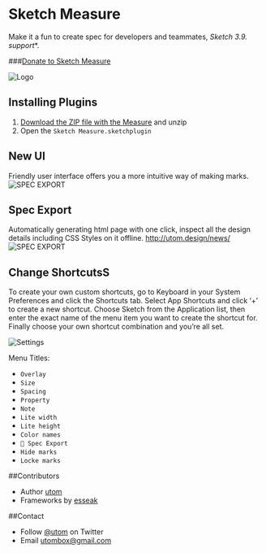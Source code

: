 # Sketch Measure

Make it a fun to create spec for developers and teammates, **Sketch 3.9.* support**. 

###[Donate to Sketch Measure](http://utom.design/measure/donate.html)

![Logo](http://utom.design/logo@2x.png)

## Installing Plugins
1. [Download the ZIP file with the Measure](https://github.com/utom/sketch-measure/archive/master.zip) and unzip
2. Open the `Sketch Measure.sketchplugin`

## New UI
Friendly user interface offers you a more intuitive way of making marks.
![SPEC EXPORT](http://utom.design/ui@2x.png)

## Spec Export
Automatically generating html page with one click, inspect all the design details including CSS Styles on it offline.
http://utom.design/news/
![SPEC EXPORT](http://utom.design/export@2x.png)

## Change ShortcutsS
To create your own custom shortcuts, go to Keyboard in your System Preferences and click the Shortcuts tab. Select App Shortcuts and click ‘+’ to create a new shortcut. Choose Sketch from the Application list, then enter the exact name of the menu item you want to create the shortcut for. Finally choose your own shortcut combination and you’re all set.

![Settings](http://sketchshortcuts.com/images/mac@2x.png)

Menu Titles:

* `Overlay`
* `Size`
* `Spacing`
* `Property`
* `Note`
* `Lite width`
* `Lite height`
* `Color names`
* `💎 Spec Export`
* `Hide marks`
* `Locke marks`

##Contributors
* Author [utom](http://utom.design)
* Frameworks by [esseak](https://github.com/esseak)

##Contact

* Follow [@utom](http://twitter.com/utom) on Twitter
* Email <utombox@gmail.com>
